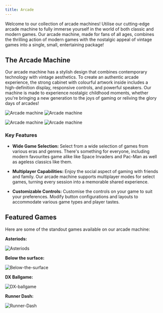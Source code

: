 ```yaml
---
title: Arcade
---
```


Welcome to our collection of arcade machines! Utilise our cutting-edge arcade machine to fully immerse yourself in the world of both classic and modern games. Our arcade machine, made for fans of all ages, combines the thrilling action of modern games with the nostalgic appeal of vintage games into a single, small, entertaining package!

## The Arcade Machine

Our arcade machine has a stylish design that combines contemporary technology with vintage aesthetics. To create an authentic arcade experience, the strong cabinet with colourful artwork inside includes a high-definition display, responsive controls, and powerful speakers. Our machine is made to experience nostalgic childhood moments, whether you're bringing a new generation to the joys of gaming or reliving the glory days of arcades!

![Arcade machine](/arcade-machine1.png) ![Arcade machine](/arcade-machine2.png)

![Arcade machine](/arcade-machine3.png) ![Arcade machine](/arcade-machine4.png)

### Key Features

- **Wide Game Selection:** Select from a wide selection of games from various eras and genres. There's something for everyone, including modern favourites game alike like Space Invaders and Pac-Man as well as ageless classics like them.

- **Multiplayer Capabilities:** Enjoy the social aspect of gaming with friends and family. Our arcade machine supports multiplayer modes for select games, turning every session into a memorable shared experience.

- **Customizable Controls:** Customise the controls on your game to suit your preferences. Modify button configurations and layouts to accommodate various game types and player tastes.

## Featured Games

Here are some of the standout games available on our arcade machine:

**Asteriods:**

![Asteriods](/asteriod1.png)

**Below the surface:**

![Below-the-surface](/below-the-surface1.png)

**DX Ballgame:**

![DX-ballgame](/dx-ballgame1.PNG)

**Runner Dash:**

![Runner-Dash](/runner-dash1.jpg)
